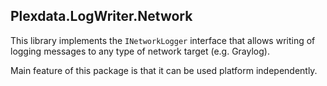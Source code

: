 ﻿
## Plexdata.LogWriter.Network

This library implements the `INetworkLogger` interface that allows writing 
of logging messages to any type of network target (e.g. Graylog).

Main feature of this package is that it can be used platform independently.
